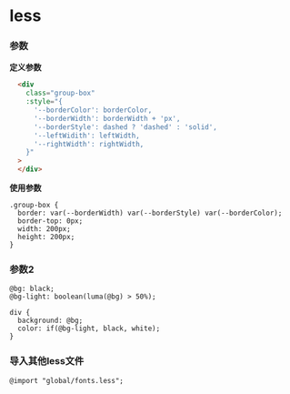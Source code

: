 # less

### 参数

**定义参数**

```html
  <div
    class="group-box"
    :style="{
      '--borderColor': borderColor,
      '--borderWidth': borderWidth + 'px',
      '--borderStyle': dashed ? 'dashed' : 'solid',
      '--leftWidith': leftWidth,
      '--rightWidth': rightWidth,
    }"
  >
  </div>
```

**使用参数**

```less
.group-box {
  border: var(--borderWidth) var(--borderStyle) var(--borderColor);
  border-top: 0px;
  width: 200px;
  height: 200px;
}
```

### 参数2

```less
@bg: black;
@bg-light: boolean(luma(@bg) > 50%);

div {
  background: @bg; 
  color: if(@bg-light, black, white);
}
```





### 导入其他less文件

```less
@import "global/fonts.less";
```

